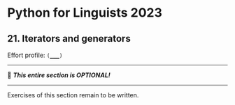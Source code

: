 # Python for Linguists 2023

## 21. Iterators and generators

Effort profile: `(▁▁▁)` 




----

🦉 **_This entire section is OPTIONAL!_**

----

Exercises of this section remain to be written.
